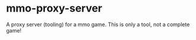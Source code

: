 # mmo-proxy-server
A proxy server (tooling) for a mmo game. This is only a tool, not a complete game!

